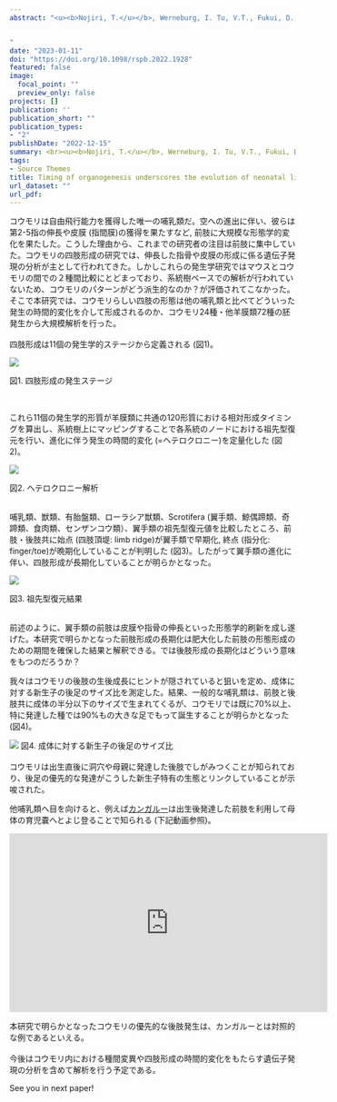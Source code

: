 ```yaml
---
abstract: "<u><b>Nojiri, T.</u></b>, Werneburg, I. Tu, V.T., Fukui, D., Takechi, M., Iseki, S., Furutera, T., and Koyabu, D. <br><b><i>Proceedings of the Royal Society B：Biological Sciences.</i></b> <i>in press</i>


" 
date: "2023-01-11"
doi: "https://doi.org/10.1098/rspb.2022.1928"
featured: false
image: 
  focal_point: ""
  preview_only: false
projects: []
publication: ''
publication_short: ""
publication_types:
- "2"
publishDate: "2022-12-15"
summary: <br><u><b>Nojiri, T.</u></b>, Werneburg, I. Tu, V.T., Fukui, D., Takechi, M., Iseki, S., Furutera, T., and Koyabu, D.<br>      <b><i>Proceedings of the Royal Society B：Biological Sciences </b></i> (2023)<br><script type="text/javascript" src="https://d1bxh8uas1mnw7.cloudfront.net/assets/embed.js"></script><div class="altmetric-embed" data-badge-type="donut" data-altmetric-id="141086338"></div>
tags:
- Source Themes
title: Timing of organogenesis underscores the evolution of neonatal life histories and powered flight in bats
url_dataset: ""
url_pdf: 
---
```


コウモリは自由飛行能力を獲得した唯一の哺乳類だ。空への進出に伴い、彼らは第2-5指の伸長や皮膜 (指間膜)の獲得を果たすなど, 前肢に大規模な形態学的変化を果たした。こうした理由から、これまでの研究者の注目は前肢に集中していた。コウモリの四肢形成の研究では、伸長した指骨や皮膜の形成に係る遺伝子発現の分析が主として行われてきた。しかしこれらの発生学研究ではマウスとコウモリの間での２種間比較にとどまっており、系統樹ベースでの解析が行われていないため、コウモリのパターンがどう派生的なのか？が評価されてこなかった。そこで本研究では、コウモリらしい四肢の形態は他の哺乳類と比べてどういった発生の時間的変化を介して形成されるのか、コウモリ24種・他羊膜類72種の胚発生から大規模解析を行った。
<br>
<br>
四肢形成は11個の発生学的ステージから定義される (図1)。<br>

<img src="A.jpg">


図1. 四肢形成の発生ステージ


<br>

これら11個の発生学的形質が羊膜類に共通の120形質における相対形成タイミングを算出し、系統樹上にマッピングすることで各系統のノードにおける祖先型復元を行い、進化に伴う発生の時間的変化 (=ヘテロクロニー)を定量化した (図2)。

<img src="B.jpg">

図2. ヘテロクロニー解析
<br>
<br>

哺乳類、獣類、有胎盤類、ローラシア獣類、Scrotifera (翼手類、鯨偶蹄類、奇蹄類、食肉類、センザンコウ類）、翼手類の祖先型復元値を比較したところ、前肢・後肢共に始点 (四肢頂堤: limb ridge)が翼手類で早期化, 終点 (指分化: finger/toe)が晩期化していることが判明した (図3)。したがって翼手類の進化に伴い、四肢形成が長期化していることが明らかとなった。

<img src="C.jpg">

図3. 祖先型復元結果
<br>
<br>

前述のように、翼手類の前肢は皮膜や指骨の伸長といった形態学的刷新を成し遂げた。本研究で明らかとなった前肢形成の長期化は肥大化した前肢の形態形成のための期間を確保した結果と解釈できる。では後肢形成の長期化はどういう意味をもつのだろうか？


我々はコウモリの後肢の生後成長にヒントが隠されていると狙いを定め、成体に対する新生子の後足のサイズ比を測定した。結果、一般的な哺乳類は、前肢と後肢共に成体の半分以下のサイズで生まれてくるが、コウモリでは既に70%以上、特に発達した種では90%もの大きな足でもって誕生することが明らかとなった (図4)。

<img src="D.jpg">
図4. 成体に対する新生子の後足のサイズ比
<br>
<br>
コウモリは出生直後に洞穴や母親に発達した後肢でしがみつくことが知られており、後足の優先的な発達がこうした新生子特有の生態とリンクしていることが示唆された。

他哺乳類へ目を向けると、例えば<a href="https://www.youtube.com/watch?v=UpsnREY-6no">カンガルー</a>は出生後発達した前肢を利用して母体の育児嚢へとよじ登ることで知られる (下記動画参照)。


<iframe width="560" height="315" src="https://www.youtube.com/embed/UpsnREY-6no" title="YouTube video player" frameborder="0" allow="accelerometer; autoplay; clipboard-write; encrypted-media; gyroscope; picture-in-picture" allowfullscreen></iframe>

本研究で明らかとなったコウモリの優先的な後肢発生は、カンガルーとは対照的な例であるといえる。
<br>
<br>
今後はコウモリ内における種間変異や四肢形成の時間的変化をもたらす遺伝子発現の分析を含めて解析を行う予定である。

See you in next paper!










